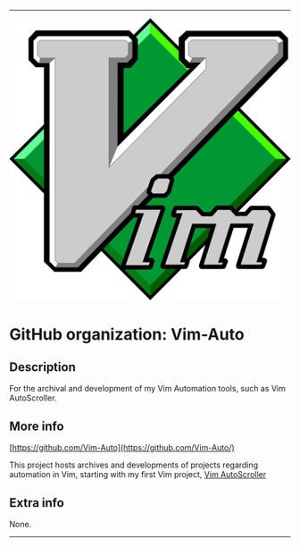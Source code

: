 
***

![Vim2.4K.png failed to load. The file may be missing or corrupt. Check the file path for errors first.](/AdditionalInfo/2/Vim-Auto/Vim2.4K.png)

# GitHub organization: Vim-Auto

## Description

For the archival and development of my Vim Automation tools, such as Vim AutoScroller.

## More info

[https://github.com/Vim-Auto](https://github.com/Vim-Auto/)

This project hosts archives and developments of projects regarding automation in Vim, starting with my first Vim project, [Vim AutoScroller](https://github.com/seanpm2001/Vim-Autoscroller/)

## Extra info

None.

***
